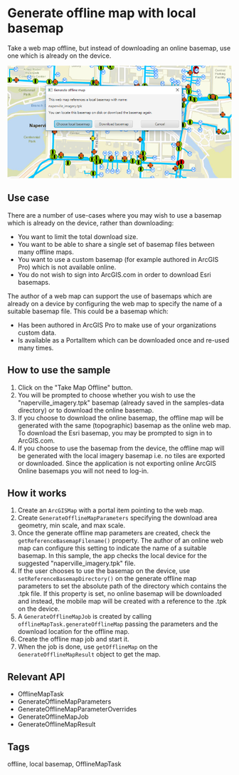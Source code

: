 # Generate offline map with local basemap

Take a web map offline, but instead of downloading an online basemap, use one which is already on the device.

![Generate offline map with local basemap](GenerateOfflineMapWithLocalBasemap.png)

## Use case

There are a number of use-cases where you may wish to use a basemap which is already on the device, rather than downloading:

* You want to limit the total download size.
* You want to be able to share a single set of basemap files between many offline maps.
* You want to use a custom basemap (for example authored in ArcGIS Pro) which is not available online.
* You do not wish to sign into ArcGIS.com in order to download Esri basemaps.

The author of a web map can support the use of basemaps which are already on a device by configuring the web map to specify the name of a suitable basemap file. This could be a basemap which:

* Has been authored in ArcGIS Pro to make use of your organizations custom data.
* Is available as a PortalItem which can be downloaded once and re-used many times.

## How to use the sample

1. Click on the "Take Map Offline" button.
1. You will be prompted to choose whether you wish to use the "naperville_imagery.tpk" basemap (already saved in the samples-data directory) or to download the online basemap.
1. If you choose to download the online basemap, the offline map will be generated with the same (topographic) basemap as the online web map. To download the Esri basemap, you may be prompted to sign in to ArcGIS.com.
1. If you choose to use the basemap from the device, the offline map will be generated with the local imagery basemap i.e. no tiles are exported or downloaded. Since the application is not exporting online ArcGIS Online basemaps you will not need to log-in.

## How it works

1. Create an `ArcGISMap` with a portal item pointing to the web map.
1. Create `GenerateOfflineMapParameters` specifying the download area geometry, min scale, and max scale.
1. Once the generate offline map parameters are created, check the `getReferenceBasemapFilename()` property. The author of an online web map can configure this setting to indicate the name of a suitable basemap. In this sample, the app checks the local device for the suggested "naperville_imagery.tpk" file.
1. If the user chooses to use the basemap on the device, use `setReferenceBasemapDirectory()` on the generate offline map parameters to set the absolute path of the directory which contains the .tpk file. If this property is set, no online basemap will be downloaded and instead, the mobile map will be created with a reference to the .tpk on the device.
1. A `GenerateOfflineMapJob` is created by calling `offlineMapTask.generateOfflineMap` passing the parameters and the download location for the offline map.
1. Create the offline map job and start it.
1. When the job is done, use `getOfflineMap` on the `GenerateOfflineMapResult` object to get the map.

## Relevant API

* OfflineMapTask
* GenerateOfflineMapParameters
* GenerateOfflineMapParameterOverrides
* GenerateOfflineMapJob
* GenerateOfflineMapResult

## Tags
offline, local basemap, OfflineMapTask